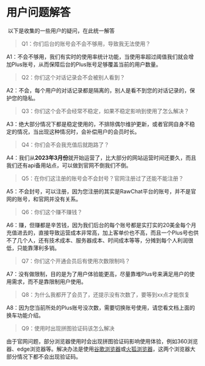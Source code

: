 # 用户问题解答​
​
以下是收集的一些用户的疑问，在此统一解答​
​
> Q1：你们后台的账号会不会不够用，导致我无法使用？​

A1：不会不够用，我们有实时的使用率统计功能，当使用率超过阈值我们就会增加Plus账号，从而保障后台的Plus账号足够覆盖当前的用户数量。​

> Q2：你们这个对话记录会不会被别人看到？

A2：不会，每个用户的对话记录都是隔离的，别人是看不到您的对话记录的，保护您的隐私。​

> Q3：你们这个会不会经常不稳定，如果不稳定影响到使用了怎么解决？​

A3：绝大部分情况下都是稳定使用的，不排除偶尔维护更新，或者官网自身不稳定的情况，当出现这种情况时，会补偿用户的会员时长。
​
> Q4：你们会不会我充值后就跑路了？​

A4：我们从**2023年3月份**就开始运营了，比大部分的网站运营时间还要久，而且我们还有api备用站点，可以做到官网不倒我们不倒。​

> Q5：在你们这注册的账号会不会封号？官网注册过了还能不能注册？​

A5：不会封号，可以注册，因为您注册的其实是RawChat平台的账号，并不是官网的账号，和官网并没有关系。​

> Q6：你们这个赚不赚钱？​

A6：赚，但赚都是辛苦钱，因为我们后台的每个账号都是实打实的20美金每个月充值进去的，直接导致运营成本非常高，加上客单价也不高，而且一个Plus号也供不了几个人，还有技术成本、服务器成本、时间成本等等，分摊到每个人利润很低，只能靠薄利多销。​

> Q7：你们这个开通会员后有使用次数限制吗？​

A7：没有做限制，目的是为了用户体验能更高，尽量靠堆Plus号来满足用户的使用需求，而不是靠限制用户使用。​

> Q8：为什么我都开了会员了，还提示没有次数了，要等到xx点才能恢复​

A8：因为您当前所处的Plus账号没次数，需要切换账号使用，请您看文档上面的换车功能介绍。

> Q9：使用时出现拼图验证码该怎么解决

由于官网问题，部分浏览器使用时会出现拼图验证码影响使用体验，例如360浏览器、edge浏览器等。​解决办法是使用[谷歌浏览器](https://cloud.jerryz.com.cn/d/OneDrive/OnlineDrive/%E5%85%B6%E5%AE%83%E6%96%87%E4%BB%B6/chrome.exe)或[火狐浏览器](https://cloud.jerryz.com.cn/d/OneDrive/OnlineDrive/%E5%85%B6%E5%AE%83%E6%96%87%E4%BB%B6/firefox.exe)，这两个浏览器大部分情况下都不会出现验证码。